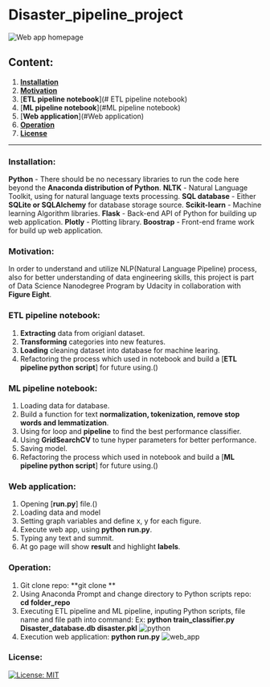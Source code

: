 # Disaster_pipeline_project
![**Web app homepage**]()

## Content:
1. [**Installation**](#Installation)
2. [**Motivation**](#Motivation)
3. [**ETL pipeline notebook**](# ETL pipeline notebook)
4. [**ML pipeline notebook**](#ML pipeline notebook)
5. [**Web application**](#Web application)
6. [**Operation**](#Operation)
7. [**License**](#License)

----------------------------------------------------------------------------------------------------------------------------
### Installation:
**Python** - There should be no necessary libraries to run the code here beyond the **Anaconda distribution of Python**. 
**NLTK** - Natural Language Toolkit, using for natural language texts processing.
**SQL database** - Either **SQLite or SQLAlchemy** for database storage source.
**Scikit-learn** - Machine learning Algorithm libraries.
**Flask** - Back-end API of Python for building up web application.
**Plotly** - Plotting library.
**Boostrap** - Front-end frame work for build up web application.

### Motivation:
In order to understand and utilize NLP(Natural Language Pipeline) process, also for better understanding of data engineering skills, this project is part of Data Science Nanodegree Program by Udacity in collaboration with **Figure Eight**. 

### ETL pipeline notebook:
1. **Extracting** data from origianl dataset.
2. **Transforming** categories into new features.
3. **Loading** cleaning dataset into database for machine learing. 
4. Refactoring the process which used in notebook and build a [**ETL pipeline python script**] for future using.() 

### ML pipeline notebook:
1. Loading data for database.
2. Build a function for text **normalization, tokenization, remove stop words and lemmatization**.
3. Using for loop and **pipeline** to find the best performance classifier.
4. Using **GridSearchCV** to tune hyper parameters for better performance.
5. Saving model.
6. Refactoring the process which used in notebook and build a [**ML pipeline python script**] for future using.() 

### Web application:
1. Opening [**run.py**] file.()
2. Loading data and model
3. Setting graph variables and define x, y for each figure.
4. Execute web app, using **python run.py**.
5. Typing any text and summit.
6. At go page will show **result** and highlight **labels**.

### Operation:
1. Git clone repo:
    **git clone **
2. Using Anaconda Prompt and change directory to Python scripts repo:
    **cd folder_repo**
3. Executing ETL pipeline and ML pipeline, inputing Python scripts, file name and file path into command:
    Ex: **python train_classifier.py Disaster_database.db disaster.pkl**
    ![python]()
4. Execution web application:
    **python run.py**
    ![web_app]()
    
### License:
[![License: MIT](https://img.shields.io/badge/License-MIT-yellow.svg)](https://opensource.org/licenses/MIT)
